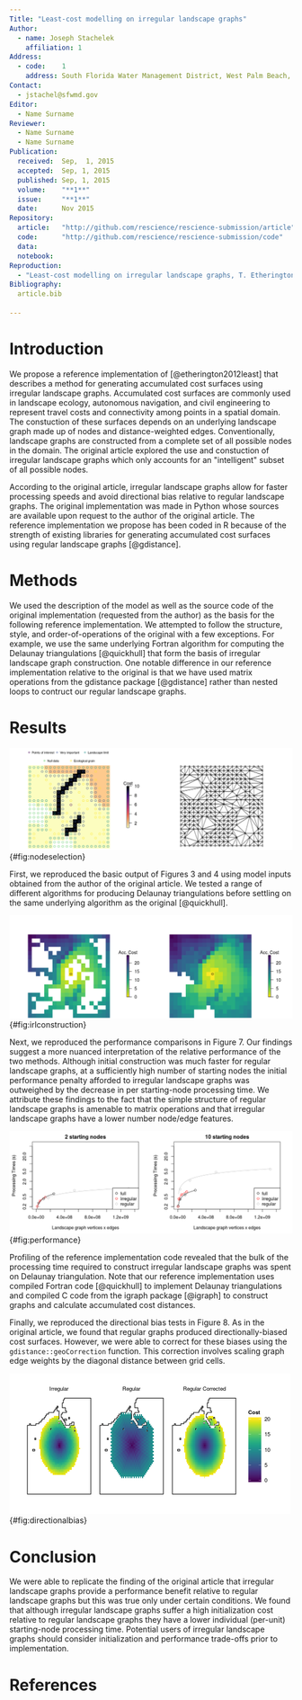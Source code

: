 ```yaml
---
Title: "Least-cost modelling on irregular landscape graphs"
Author:
  - name: Joseph Stachelek
    affiliation: 1
Address:
  - code:    1
    address: South Florida Water Management District, West Palm Beach, Florida, USA
Contact:
  - jstachel@sfwmd.gov
Editor:
  - Name Surname
Reviewer:
  - Name Surname
  - Name Surname
Publication:
  received:  Sep,  1, 2015
  accepted:  Sep, 1, 2015
  published: Sep, 1, 2015
  volume:    "**1**"
  issue:     "**1**"
  date:      Nov 2015
Repository:
  article:   "http://github.com/rescience/rescience-submission/article"
  code:      "http://github.com/rescience/rescience-submission/code"
  data:      
  notebook:  
Reproduction:
  - "Least-cost modelling on irregular landscape graphs, T. Etherington, Landscape Ecology, 2012."
Bibliography:
  article.bib

---
```


# Introduction

We propose a reference implementation of [@etherington2012least] that describes a method for generating accumulated cost surfaces using irregular landscape graphs. Accumulated cost surfaces are commonly used in landscape ecology, autonomous navigation, and civil engineering to represent travel costs and connectivity among points in a spatial domain. The constuction of these surfaces depends on an underlying landscape graph made up of nodes and distance-weighted edges. Conventionally, landscape graphs are constructed from a complete set of all possible nodes in the domain. The original article explored the use and constuction of irregular landscape graphs which only accounts for an "intelligent" subset of all possible nodes.

According to the original article, irregular landscape graphs allow for faster processing speeds and avoid directional bias relative to regular landscape graphs. The original implementation was made in Python whose sources are available upon request to the author of the original article. The reference implementation we propose has been coded in R because of the strength of existing libraries for generating accumulated cost surfaces using regular landscape graphs [@gdistance]. 

# Methods

We used the description of the model as well as the source code of the original implementation (requested from the author) as the basis for the following reference implementation. We attempted to follow the structure, style, and order-of-operations of the original with a few exceptions. For example, we use the same underlying Fortran algorithm for computing the Delaunay triangulations [@quickhull] that form the basis of irregular landscape graph construction. One notable difference in our reference implementation relative to the original is that we have used matrix operations from the gdistance package [@gdistance] rather than nested loops to contruct our regular landscape graphs. 

# Results

![Node-edge selection ensures that all relevant landscape features are retained in the accumulated cost surface. Note that the triangulation in the second panel incudes Null data nodes. These are trimmed prior to construction of the final graph.](node-edge_selection.png) {#fig:nodeselection}

First, we reproduced the basic output of Figures 3 and 4 using model inputs obtained from the author of the original article. We tested a range of different algorithms for producing Delaunay triangulations before settling on the same underlying algorithm as the original [@quickhull].

![Accumlated cost surface construction begins by traversing the graph from the starting-node (open circle) to the remaining points in the landscape graph. In the final step, missing nodes are imputed according to a nearest neighbor selection.](irl-construction.png) {#fig:irlconstruction}

Next, we reproduced the performance comparisons in Figure 7. Our findings suggest a more nuanced interpretation of the relative performance of the two methods. Although initial construction was much faster for regular landscape graphs, at a sufficiently high number of starting nodes the initial performance penalty afforded to irregular landscape graphs was outweighed by the decrease in per starting-node processing time. We attribute these findings to the fact that the simple structure of regular landscape graphs is amenable to matrix operations and that irregular landscape graphs have a lower number node/edge features.

![Performance comparisons between regular and irregular landscape graphs. Note that for only two source cells, the performance benefit realized by the irregular landscape graph was outweighed by a higher initialization cost.](processing-speed.png) {#fig:performance}

Profiling of the reference implementation code revealed that the bulk of the processing time required to construct irregular landscape graphs was spent on Delaunay triangulation. Note that our reference implementation uses compiled Fortran code [@quickhull] to implement Delaunay triangulations and compiled C code from the igraph package [@igraph] to construct graphs and calculate accumulated cost distances. 

Finally, we reproduced the directional bias tests in Figure 8. As in the original article, we found that regular graphs produced directionally-biased cost surfaces. However, we were able to correct for these biases using the `gdistance::geoCorrection` function. This correction involves scaling graph edge weights by the diagonal distance between grid cells. 

![Comparison of directional bias between irregular, regular, and corrected-regular landscape graphs](figure-7.png) {#fig:directionalbias}

# Conclusion

We were able to replicate the finding of the original article that irregular landscape graphs provide a performance benefit relative to regular landscape graphs but this was true only under certain conditions. We found that although irregular landscape graphs suffer a high initialization cost relative to regular landscape graphs they have a lower individual (per-unit) starting-node processing time. Potential users of irregular landscape graphs should consider initialization and performance trade-offs prior to implementation.

# References
